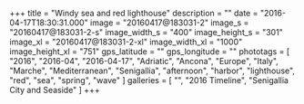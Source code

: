 +++
title = "Windy sea and red lighthouse"
description = ""
date = "2016-04-17T18:30:31.000"
image = "20160417@183031-2"
image_s = "20160417@183031-2-s"
image_width_s = "400"
image_height_s = "301"
image_xl = "20160417@183031-2-xl"
image_width_xl = "1000"
image_height_xl = "751"
gps_latitude = ""
gps_longitude = ""
phototags = [ "2016", "2016-04", "2016-04-17", "Adriatic", "Ancona", "Europe", "Italy", "Marche", "Mediterranean", "Senigallia", "afternoon", "harbor", "lighthouse", "red", "sea", "spring", "wave" ]
galleries = [ "", "2016 Timeline", "Senigallia City and Seaside" ]
+++
